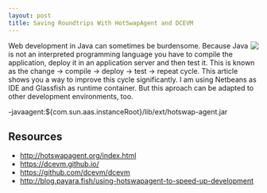 ```yaml
---
layout: post
title: Saving Roundtrips With HotSwapAgent and DCEVM
---
```


<img src="http://wiremock.org/images/wiremock-concept-icon-01.png" style="float:right;"/> Web development in Java can sometimes be burdensome. Because Java is not an interpreted programming language you have to compile the application, deploy it in an application server and then test it. This is known as the change -> compile -> deploy -> test -> repeat cycle. This article shows you a way to improve this cycle significantly. I am using Netbeans as IDE and Glassfish as runtime container. But this aproach can be adapted to other development environments, too.

-javaagent:${com.sun.aas.instanceRoot}/lib/ext/hotswap-agent.jar

## 

## Resources

* http://hotswapagent.org/index.html
* https://dcevm.github.io/
* https://github.com/dcevm/dcevm
* http://blog.payara.fish/using-hotswapagent-to-speed-up-development
